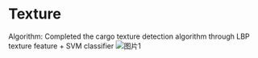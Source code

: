 # Texture
Algorithm: 	Completed the cargo texture detection algorithm through LBP texture feature + SVM classifier
![图片1](https://user-images.githubusercontent.com/18719360/131456340-bfa8b1a7-ac71-44a8-b521-47d32eed29f6.png)
